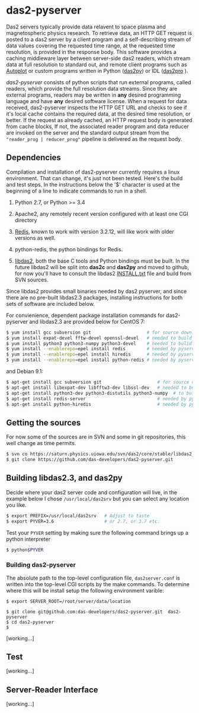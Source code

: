 # das2-pyserver

Das2 servers typically provide data relavent to space plasma and magnetospheric
physics research.  To retrieve data, an HTTP GET request is posted to a das2 
server by a client program and a self-describing stream of data values covering
the requested time range, at the requested time resolution, is provided in the
response body.  This software provides a caching middleware layer between 
server-side das2 readers, which stream data at full resolution to standard out, and
remote client programs such as [Autoplot](https://autoplot.org) or custom
programs written in Python ([das2py](https://anaconda.org/DasDevelopers/das2py))
or IDL ([das2pro](https://github.com/das-developers/das2pro) ).

*das2-pyserver* consists of python scripts that run external programs, called
readers, which provide the full resolution data streams.  Since they are
external programs, readers may be written in **any** desired programming
language and have **any** desired software license.  When a request for data
received, das2-pyserver inspects the HTTP GET URL and checks to see if it's
local cache contains the required data, at the desired time resolution, or
better.  If the request as already cached, an HTTP request body is generated
from cache blocks,  If not, the associated reader program and data reducer are
invoked on the server and the standard output stream from the 
`"reader_prog | reducer_prog"` pipeline is delivered as the request body.

## Dependencies

Compilation and installation of das2-pyserver currently requires a linux
environment.  That can change, it's just not been tested.  Here's the build and
test steps.  In the instructions below the '$' character is used at the
beginning of a line to indicate commands to run in a shell.

1. Python 2.7, or Python >= 3.4

2. Apache2, any remotely recent version configured with at least one CGI
   directory

3. [Redis](https://redis.io), known to work with version 3.2.12, will
   like work with older versions as well.
	
4. python-redis, the python bindings for Redis.

5. [libdas2](https://saturn.physics.uiowa.edu/svn/das2/core/stable/libdas2_3), 
   both the base C tools and Python bindings must be built.  In the future
	libdas2 will be split into **das2c** and **das2py** and moved to
	github, for now you'll have to consult the libdas2 [INSTALL.txt](https://saturn.physics.uiowa.edu/svn/das2/core/stable/libdas2_3/INSTALL.txt) 
	file and build from SVN sources.

Since libdas2 provides small binaries needed by das2 pyserver, and since there
are no pre-built libdas2.3 packages, installing instructions for both sets of
software are included below.

For convienience, dependent package installation commands for das2-pyserver
and libdas2.3 are provided below for CentOS 7:
```bash
$ yum install gcc subversion git                     # for source downloads
$ yum install expat-devel fftw-devel openssl-devel   # needed to build libdas2.3
$ yum install python3 python3-numpy python3-devel    # needed to bulid das2py
$ yum install --enablerepo=epel install redis        # needed by pyserver
$ yum install --enablerepo=epel install hiredis      # needed by pyserver
$ yum install --enablerepo=epel install python-redis # needed by pyserver
```
and Debian 9.1:
```bash
$ apt-get install gcc subversion git                     # for source downloads
$ apt-get install libexpat-dev libfftw3-dev libssl-dev   # needed to bulid libdas2.3
$ apt-get install python3-dev python3-distutils python3-numpy  # to build das2py
$ apt-get install redis-server                           # needed by pyserver
$ apt-get install python-hiredis                         # needed by pyserver
```

## Getting the sources

For now some of the sources are in SVN and some in git repositories, this 
well change as time permits.
```bash
$ svn co https://saturn.physics.uiowa.edu/svn/das2/core/stable/libdas2_3
$ git clone https://github.com/das-developers/das2-pyserver.git
```

## Building libdas2.3, and das2py
Decide where your das2 server code and configuration will live, in the example
below I chose `/usr/local/das2srv` but you can select any location you like.
```bash
$ export PREFIX=/usr/local/das2srv   # Adjust to taste
$ export PYVER=3.6                   # or 2.7, or 3.7 etc.
```

Test your `PYVER` setting by making sure the following command brings up a
python interpreter
```bash
$ python$PYVER
```




### Building das2-pyserver


The absolute path to the top-level configuration file, `das2server.conf` is
written into the top-level CGI scripts by the make commands.  To determine
where this will be install setup the following environment varible:
```
$ export SERVER_ROOT=/root/server/data/location
```




```
$ git clone git@github.com:das-developers/das2-pyserver.git  das2-pyserver
$ cd das2-pyserver
$ 
```
[working...]



Test
----
[working...]


Server-Reader Interface
-----------------------
[working...]







